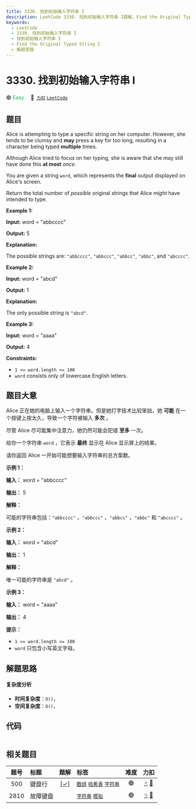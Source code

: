 ```yaml
---
title: 3330. 找到初始输入字符串 I
description: LeetCode 3330. 找到初始输入字符串 I题解，Find the Original Typed String I，包含解题思路、复杂度分析以及完整的 JavaScript 代码实现。
keywords:
  - LeetCode
  - 3330. 找到初始输入字符串 I
  - 找到初始输入字符串 I
  - Find the Original Typed String I
  - 解题思路
---
```


# 3330. 找到初始输入字符串 I

🟢 <font color=#15bd66>Easy</font>&emsp; 🔗&ensp;[`力扣`](https://leetcode.cn/problems/find-the-original-typed-string-i) [`LeetCode`](https://leetcode.com/problems/find-the-original-typed-string-i)

## 题目

Alice is attempting to type a specific string on her computer. However, she
tends to be clumsy and **may** press a key for too long, resulting in a
character being typed **multiple** times.

Although Alice tried to focus on her typing, she is aware that she may still
have done this **at most** _once_.

You are given a string `word`, which represents the **final** output displayed
on Alice's screen.

Return the total number of _possible_ original strings that Alice _might_ have
intended to type.



**Example 1:**

**Input:** word = "abbcccc"

**Output:** 5

**Explanation:**

The possible strings are: `"abbcccc"`, `"abbccc"`, `"abbcc"`, `"abbc"`, and
`"abcccc"`.

**Example 2:**

**Input:** word = "abcd"

**Output:** 1

**Explanation:**

The only possible string is `"abcd"`.

**Example 3:**

**Input:** word = "aaaa"

**Output:** 4



**Constraints:**

  * `1 <= word.length <= 100`
  * `word` consists only of lowercase English letters.


## 题目大意

Alice 正在她的电脑上输入一个字符串。但是她打字技术比较笨拙，她 **可能**  在一个按键上按太久，导致一个字符被输入 **多次**  。

尽管 Alice 尽可能集中注意力，她仍然可能会犯错 **至多**  一次。

给你一个字符串 `word` ，它表示 **最终**  显示在 Alice 显示屏上的结果。

请你返回 Alice 一开始可能想要输入字符串的总方案数。



**示例 1：**

**输入：** word = "abbcccc"

**输出：** 5

**解释：**

可能的字符串包括：`"abbcccc"` ，`"abbccc"` ，`"abbcc"` ，`"abbc"` 和 `"abcccc"` 。

**示例 2：**

**输入：** word = "abcd"

**输出：** 1

**解释：**

唯一可能的字符串是 `"abcd"` 。

**示例 3：**

**输入：** word = "aaaa"

**输出：** 4



**提示：**

  * `1 <= word.length <= 100`
  * `word` 只包含小写英文字母。


## 解题思路

#### 复杂度分析

- **时间复杂度**：`O()`，
- **空间复杂度**：`O()`，

## 代码

```javascript

```

## 相关题目

<!-- prettier-ignore -->
| 题号 | 标题 | 题解 | 标签 | 难度 | 力扣 |
| :------: | :------ | :------: | :------ | :------: | :------: |
| 500 | 键盘行 | [[✓]](/problem/0500.md) |  [`数组`](/tag/array.md) [`哈希表`](/tag/hash-table.md) [`字符串`](/tag/string.md) | 🟢 | [🀄️](https://leetcode.cn/problems/keyboard-row) [🔗](https://leetcode.com/problems/keyboard-row) |
| 2810 | 故障键盘 |  |  [`字符串`](/tag/string.md) [`模拟`](/tag/simulation.md) | 🟢 | [🀄️](https://leetcode.cn/problems/faulty-keyboard) [🔗](https://leetcode.com/problems/faulty-keyboard) |